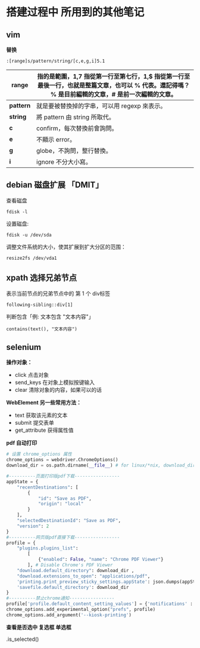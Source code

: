 # 搭建过程中 所用到的其他笔记

## vim

**替换**

`:[range]s/pattern/string/[c,e,g,i]5.1`

| **range**   | 指的是範圍，1,7 指從第一行至第七行，1,$ 指從第一行至最後一行，也就是整篇文章，也可以 % 代表。還記得嗎？ % 是目前編輯的文章，# 是前一次編輯的文章。 |
| ----------- | ------------------------------------------------------------ |
| **pattern** | 就是要被替換掉的字串，可以用 regexp 來表示。                 |
| **string**  | 將 pattern 由 string 所取代。                                |
| **c**       | confirm，每次替換前會詢問。                                  |
| **e**       | 不顯示 error。                                               |
| **g**       | globe，不詢問，整行替換。                                    |
| **i**       | ignore 不分大小寫。                                          |



## debian 磁盘扩展 「DMIT」

查看磁盘

`fdisk -l`

设置磁盘:

`fdisk -u /dev/sda`

调整文件系统的大小，使其扩展到扩大分区的范围：

`resize2fs /dev/vda1`

## xpath 选择兄弟节点

表示当前节点的兄弟节点中的 第 1 个 div标签

`following-sibling::div[1]`

判断包含「例: 文本包含 "文本内容"」

`contains(text(), "文本内容")`


## selenium 

**操作对象：**

- click 点击对象
- send_keys 在对象上模拟按键输入
- clear 清除对象的内容，如果可以的话

**WebElement  另一些常用方法：**

- text  获取该元素的文本
- submit  提交表单
- get_attribute  获得属性值


**pdf 自动打印**

```python
# 设置 chrome_options 属性
chrome_options = webdriver.ChromeOptions()
download_dir = os.path.dirname(__file__) # for linux/*nix, download_dir="/usr/Public"

#----------页面打印版pdf下载-----------------
appState = { 
    "recentDestinations": [ 
        { 
            "id": "Save as PDF", 
            "origin": "local" 
        } 
    ], 
    "selectedDestinationId": "Save as PDF", 
    "version": 2 
} 
#----------网页版pdf直接下载-----------------
profile = {
    "plugins.plugins_list": 
        [
            {"enabled": False, "name": "Chrome PDF Viewer"}
        ], # Disable Chrome's PDF Viewer
    "download.default_directory": download_dir , 
    "download.extensions_to_open": "applications/pdf",
    'printing.print_preview_sticky_settings.appState': json.dumps(appState),
    'savefile.default_directory': download_dir
}
#----------禁止chrome通知-----------------
profile['profile.default_content_setting_values'] = {'notifications' : 2}
chrome_options.add_experimental_option("prefs", profile)
chrome_options.add_argument('--kiosk-printing')
```


**查看是否选中 复选框 单选框**

.is_selected()